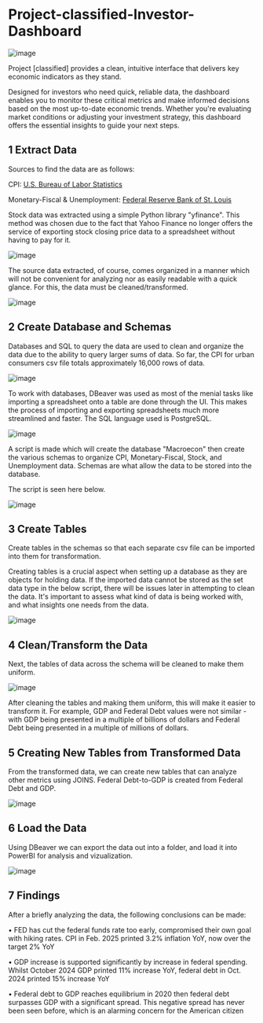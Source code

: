 # Project-classified-Investor-Dashboard

![image](https://github.com/user-attachments/assets/e628813d-10ce-43d5-817a-e1a318b9f28d)

Project [classified] provides a clean, intuitive interface that delivers key economic indicators as they stand.

Designed for investors who need quick, reliable data, the dashboard enables you to monitor these critical metrics and make informed decisions based on the most up-to-date economic trends. Whether you're evaluating market conditions or adjusting your investment strategy, this dashboard offers the essential insights to guide your next steps.

## 1 Extract Data

Sources to find the data are as follows:

CPI: [U.S. Bureau of Labor Statistics](https://www.bls.gov/cpi/data.htm)

Monetary-Fiscal & Unemployment: [Federal Reserve Bank of St. Louis](https://fred.stlouisfed.org/) 

Stock data was extracted using a simple Python library "yfinance". This method was chosen due to the fact that Yahoo Finance no longer offers the service of exporting stock closing price data to a spreadsheet without having to pay for it.

![image](https://github.com/user-attachments/assets/35cb7f7b-a8c4-45f8-b6a2-c929b8e725f8)

The source data extracted, of course, comes organized in a manner which will not be convenient for analyzing nor as easily readable with a quick glance. For this, the data must be cleaned/transformed.

![image](https://github.com/user-attachments/assets/e0cd3d35-0a2b-4271-b78a-16d81c8f008d)

## 2 Create Database and Schemas

Databases and SQL to query the data are used to clean and organize the data due to the ability to query larger sums of data. So far, the CPI for urban consumers csv file totals approximately 16,000 rows of data. 

![image](https://github.com/user-attachments/assets/1c4e7473-b815-4a0b-bad9-2ba2a781e791)

To work with databases, DBeaver was used as most of the menial tasks like importing a spreadsheet onto a table are done through the UI. This makes the process of importing and exporting spreadsheets much more streamlined and faster. The SQL language used is PostgreSQL.

![image](https://github.com/user-attachments/assets/bc8dd862-32d9-48f9-8c93-ca4332da5616)

A script is made which will create the database "Macroecon" then create the various schemas to organize CPI, Monetary-Fiscal, Stock, and Unemployment data. Schemas are what allow the data to be stored into the database.

The script is seen here below.

![image](https://github.com/user-attachments/assets/4a952d2f-df9b-4731-8f9f-98899dbd4924)

## 3 Create Tables

Create tables in the schemas so that each separate csv file can be imported into them for transformation. 

Creating tables is a crucial aspect when setting up a database as they are objects for holding data. If the imported data cannot be stored as the set data type in the below script, there will be issues later in attempting to clean the data. It's important to assess what kind of data is being worked with, and what insights one needs from the data. 

![image](https://github.com/user-attachments/assets/935613c6-8409-4659-a394-6aaa63f7938b)

## 4 Clean/Transform the Data

Next, the tables of data across the schema will be cleaned to make them uniform. 

![image](https://github.com/user-attachments/assets/3adaebfe-5c6c-431f-9442-1bc072d6b044)

After cleaning the tables and making them uniform, this will make it easier to transform it. For example, GDP and Federal Debt values were not similar - with GDP being presented in a multiple of billions of dollars and Federal Debt being presented in a multiple of millions of dollars. 

## 5 Creating New Tables from Transformed Data

From the transformed data, we can create new tables that can analyze other metrics using JOINS. Federal Debt-to-GDP is created from Federal Debt and GDP.

![image](https://github.com/user-attachments/assets/6e0fdabe-0a7b-41df-8ba0-da3405e54435)

## 6 Load the Data

Using DBeaver we can export the data out into a folder, and load it into PowerBI for analysis and vizualization. 

![image](https://github.com/user-attachments/assets/3e9f0254-fa0f-4b40-b9d0-97b22b198517)

## 7 Findings

After a briefly analyzing the data, the following conclusions can be made:

•	FED has cut the federal funds rate too early, compromised their own goal with hiking rates. CPI in Feb. 2025 printed 3.2% inflation YoY, now over the target 2% YoY 

•	GDP increase is supported significantly by increase in federal spending. Whilst October 2024 GDP printed 11% increase YoY, federal debt in Oct. 2024 printed 15% increase YoY

•	Federal debt to GDP reaches equilibrium in 2020 then federal debt surpasses GDP with a significant spread. This negative spread has never been seen before, which is an alarming concern for the American citizen














